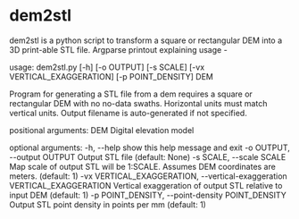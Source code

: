 # dem2stl
dem2stl is a python script to transform a square or rectangular DEM into a 3D print-able STL file. Argparse printout explaining usage - 

usage: dem2stl.py [-h] [-o OUTPUT] [-s SCALE] [-vx VERTICAL_EXAGGERATION]
                  [-p POINT_DENSITY]
                  DEM

Program for generating a STL file from a dem requires a square or rectangular
DEM with no no-data swaths. Horizontal units must match vertical units. Output
filename is auto-generated if not specified.

positional arguments:
  DEM                   Digital elevation model

optional arguments:
  -h, --help            show this help message and exit
  -o OUTPUT, --output OUTPUT
                        Output STL file (default: None)
  -s SCALE, --scale SCALE
                        Map scale of output STL will be 1:SCALE. Assumes DEM
                        coordinates are meters. (default: 1)
  -vx VERTICAL_EXAGGERATION, --vertical-exaggeration VERTICAL_EXAGGERATION
                        Vertical exaggeration of output STL relative to input
                        DEM (default: 1)
  -p POINT_DENSITY, --point-density POINT_DENSITY
                        Output STL point density in points per mm (default: 1)
